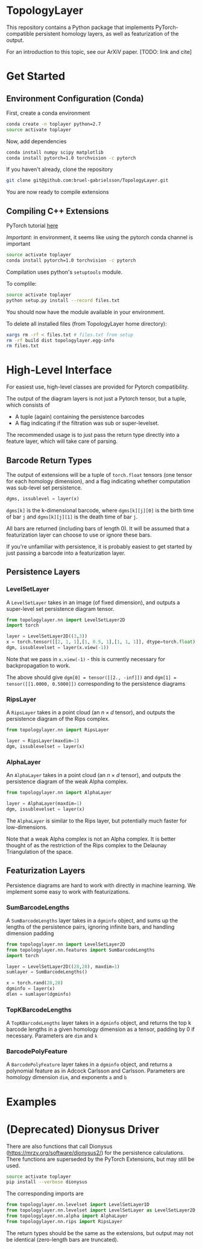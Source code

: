 # TopologyLayer

This repository contains a Python package that implements PyTorch-compatible persistent homology layers, as well as featurization of the output.

For an introduction to this topic, see our ArXiV paper. [TODO: link and cite]

# Get Started

## Environment Configuration (Conda)

First, create a conda environment
```bash
conda create -n toplayer python=2.7
source activate toplayer
```

Now, add dependencies
```bash
conda install numpy scipy matplotlib
conda install pytorch=1.0 torchvision -c pytorch
```

If you haven't already, clone the repository
```bash
git clone git@github.com:bruel-gabrielsson/TopologyLayer.git
```

You are now ready to compile extensions

## Compiling C++ Extensions

PyTorch tutorial [here](https://pytorch.org/tutorials/advanced/cpp_extension.html)

*Important*: in environment, it seems like using the pytorch conda channel is important
```bash
source activate toplayer
conda install pytorch=1.0 torchvision -c pytorch
```

Compilation uses python's `setuptools` module.

To complile:
```bash
source activate toplayer
python setup.py install --record files.txt
```
You should now have the module available in your environment.

To delete all installed files (from TopologyLayer home directory):
```bash
xargs rm -rf < files.txt # files.txt from setup
rm -rf build dist topologylayer.egg-info
rm files.txt
```


# High-Level Interface

For easiest use, high-level classes are provided for Pytorch compatibility.

The output of the diagram layers is not just a Pytorch tensor, but a tuple, which consists of
* A tuple (again) containing the persistence barcodes
* A flag indicating if the filtration was sub or super-levelset.

The recommended usage is to just pass the return type directly into a feature layer, which will take care of parsing.

## Barcode Return Types

The output of extensions will be a tuple of `torch.float` tensors (one tensor for each homology dimension), and a flag indicating whether computation was sub-level set persistence.

```python
dgms, issublevel = layer(x)
```

`dgms[k]` is the k-dimensional barcode, where `dgms[k][j][0]` is the birth time of bar `j` and `dgms[k][j][1]` is the death time of bar `j`.

All bars are returned (including bars of length 0).  It will be assumed that a featurization layer can choose to use or ignore these bars.

If you're unfamiliar with persistence, it is probably easiest to get started by just passing a barcode into a featurization layer.

## Persistence Layers

### LevelSetLayer

A `LevelSetLayer` takes in an image (of fixed dimension), and outputs a super-level set persistence diagram tensor.

```python
from topologylayer.nn import LevelSetLayer2D
import torch

layer = LevelSetLayer2D((3,3))
x = torch.tensor([[2, 1, 1],[1, 0.5, 1],[1, 1, 1]], dtype=torch.float)
dgm, issublevelset = layer(x.view(-1))
```
Note that we pass in `x.view(-1)` - this is currently necessary for backpropagation to work.

The above should give
`dgm[0] = tensor([[2., -inf]])` and `dgm[1] = tensor([[1.0000, 0.5000]])`
corresponding to the persistence diagrams


### RipsLayer

A `RipsLayer` takes in a point cloud (an $n\times d$ tensor), and outputs the persistence diagram of the Rips complex.

```python
from topologylayer.nn import RipsLayer

layer = RipsLayer(maxdim=1)
dgm, issublevelset = layer(x)
```

### AlphaLayer
An `AlphaLayer` takes in a point cloud (an $n\times d$ tensor), and outputs the persistence diagram of the weak Alpha complex.

```python
from topologylayer.nn import AlphaLayer

layer = AlphaLayer(maxdim=1)
dgm, issublevelset = layer(x)
```

The `AlphaLayer` is similar to the Rips layer, but potentially much faster for low-dimensions.

Note that a weak Alpha complex is not an Alpha complex.  It is better thought of as the restriction of the Rips complex to the Delaunay Triangulation of the space.

## Featurization Layers
Persistence diagrams are hard to work with directly in machine learning.  We implement some easy to work with featurizations.

### SumBarcodeLengths

A `SumBarcodeLengths` layer takes in a `dgminfo` object, and sums up the lengths of the persistence pairs, ignoring infinite bars, and handling dimension padding

```python
from topologylayer.nn import LevelSetLayer2D
from topologylayer.nn.features import SumBarcodeLengths
import torch

layer = LevelSetLayer2D((28,28), maxdim=1)
sumlayer = SumBarcodeLengths()

x = torch.rand(28,28)
dgminfo = layer(x)
dlen = sumlayer(dgminfo)
```

### TopKBarcodeLengths

A `TopKBarcodeLengths` layer takes in a `dgminfo` object, and returns the top k barcode lengths in a given homology dimension as a tensor, padding by 0 if necessary.  Parameters are `dim` and `k`


### BarcodePolyFeature

A `BarcodePolyFeature` layer takes in a `dgminfo` object, and returns a polynomial feature as in Adcock Carlsson and Carlsson.  Parameters are homology dimension `dim`, and exponents `a` and `b`


# Examples


# (Deprecated) Dionysus Driver

There are also functions that call Dionysus (https://mrzv.org/software/dionysus2/) for the persistence calculations.
There functions are superseded by the PyTorch Extensions, but may still be used.

```bash
source activate toplayer
pip install --verbose dionysus
```

The corresponding imports are
```python
from topologylayer.nn.levelset import LevelSetLayer1D
from topologylayer.nn.levelset import LevelSetLayer as LevelSetLayer2D
from topologylayer.nn.alpha import AlphaLayer
from topologylayer.nn.rips import RipsLayer
```
The return types should be the same as the extensions, but output may not be identical (zero-length bars are truncated).
